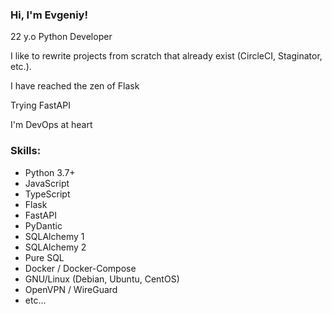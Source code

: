 ### Hi, I'm Evgeniy!
22 y.o Python Developer

I like to rewrite projects from scratch that already exist (CircleCI, Staginator, etc.).

I have reached the zen of Flask

Trying FastAPI

I'm DevOps at heart

### Skills:
* Python 3.7+
* JavaScript
* TypeScript
* Flask
* FastAPI
* PyDantic
* SQLAlchemy 1
* SQLAlchemy 2
* Pure SQL
* Docker / Docker-Compose
* GNU/Linux (Debian, Ubuntu, CentOS)
* OpenVPN / WireGuard
* etc...
